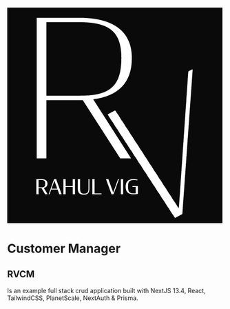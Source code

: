 ![](/public/RVLogo.png)
# Customer Manager

## RVCM 

Is an example full stack crud application built with NextJS 13.4, React, TailwindCSS, PlanetScale, NextAuth & Prisma.